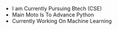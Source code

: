- I am Currently Pursuing Btech (CSE)
- Main Moto Is To Advance Python 
- Currently Working On Machine Learning 



<!---
himanshumahajan138/himanshumahajan138 is a ✨ special ✨ repository because its `README.md` (this file) appears on your GitHub profile.
You can click the Preview link to take a look at your changes.
--->
